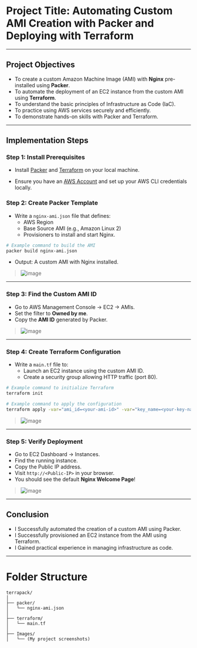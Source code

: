 # **Project Title: Automating Custom AMI Creation with Packer and Deploying with Terraform**

---

## **Project Objectives**

- To create a custom Amazon Machine Image (AMI) with **Nginx** pre-installed using **Packer**.
- To automate the deployment of an EC2 instance from the custom AMI using **Terraform**.
- To understand the basic principles of Infrastructure as Code (IaC).
- To practice using AWS services securely and efficiently.
- To demonstrate hands-on skills with Packer and Terraform.

---

## **Implementation Steps**

### **Step 1: Install Prerequisites**

- Install [Packer](https://www.packer.io/downloads) and [Terraform](https://developer.hashicorp.com/terraform/downloads) on your local machine.

- Ensure you have an [AWS Account](https://aws.amazon.com/free/) and set up your AWS CLI credentials locally.

### **Step 2: Create Packer Template**

- Write a `nginx-ami.json` file that defines:
  - AWS Region
  - Base Source AMI (e.g., Amazon Linux 2)
  - Provisioners to install and start Nginx.

```bash
# Example command to build the AMI
packer build nginx-ami.json
```

- Output: A custom AMI with Nginx installed.

> ![image](terrapack/Images/Packerbuild.png)

---

### **Step 3: Find the Custom AMI ID**

- Go to AWS Management Console → EC2 → AMIs.
- Set the filter to **Owned by me**.
- Copy the **AMI ID** generated by Packer.

> ![image](terrapack/Images/ownby.png)

---

### **Step 4: Create Terraform Configuration**

- Write a `main.tf` file to:
  - Launch an EC2 instance using the custom AMI ID.
  - Create a security group allowing HTTP traffic (port 80).

```bash
# Example command to initialize Terraform
terraform init

# Example command to apply the configuration
terraform apply -var="ami_id=<your-ami-id>" -var="key_name=<your-key-name>"
```

> ![image](terrapack/Images/Tapply.png)

---

### **Step 5: Verify Deployment**

- Go to EC2 Dashboard → Instances.
- Find the running instance.
- Copy the Public IP address.
- Visit `http://<Public-IP>` in your browser.
- You should see the default **Nginx Welcome Page**!

> ![image](terrapack/Images/final.png)

---

## **Conclusion**

- I Successfully automated the creation of a custom AMI using Packer.
- I Successfully provisioned an EC2 instance from the AMI using Terraform.
- I Gained practical experience in managing infrastructure as code.

---

# **Folder Structure**

```
terrapack/
│
├── packer/
│   └── nginx-ami.json
│
├── terraform/
│   └── main.tf
│
├── Images/
│   └── (My project screenshots)
```
